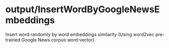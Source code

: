 # output/InsertWordByGoogleNewsEmbeddings

Insert word randomly by word embeddings similarity (Using word2vec pre-trained Google News corpus word vector)
